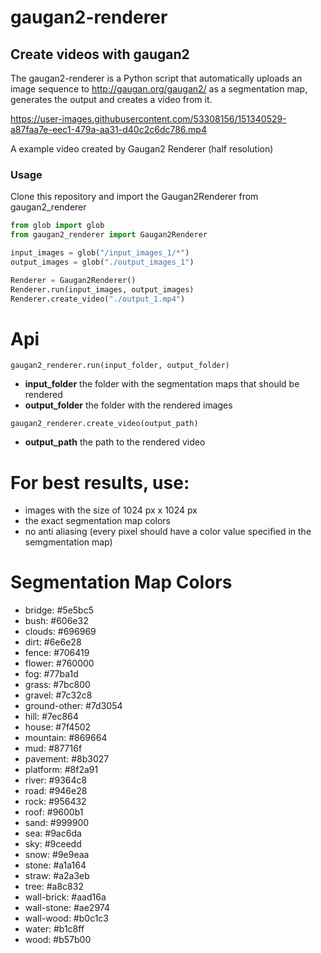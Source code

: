 # gaugan2-renderer
## Create videos with gaugan2
The gaugan2-renderer is a Python script that automatically uploads an image sequence to http://gaugan.org/gaugan2/ as a segmentation map, generates the output and creates a video from it.

https://user-images.githubusercontent.com/53308156/151340529-a87faa7e-eec1-479a-aa31-d40c2c6dc786.mp4

A example video created  by Gaugan2 Renderer (half resolution)

### Usage
Clone this repository and import the Gaugan2Renderer from gaugan2_renderer
```python
from glob import glob
from gaugan2_renderer import Gaugan2Renderer

input_images = glob("/input_images_1/*")
output_images = glob("./output_images_1")

Renderer = Gaugan2Renderer()
Renderer.run(input_images, output_images)
Renderer.create_video("./output_1.mp4")
```
# Api
```gaugan2_renderer.run(input_folder, output_folder)```
-  **input_folder** the folder with the segmentation maps that should be rendered
-  **output_folder** the folder with the rendered images

```gaugan2_renderer.create_video(output_path)```
- **output_path** the path to the rendered video
# For best results, use:
- images with the size of 1024 px x 1024 px
- the exact segmentation map colors 
- no anti aliasing (every pixel should have a color value specified in the semgmentation map)
# Segmentation Map Colors

-  bridge: #5e5bc5
-  bush: #606e32
-  clouds: #696969
-  dirt: #6e6e28
-  fence: #706419
-  flower: #760000
-  fog: #77ba1d
-  grass: #7bc800
-  gravel: #7c32c8
-  ground-other: #7d3054
-  hill: #7ec864
-  house: #7f4502
-  mountain: #869664
-  mud: #87716f
-  pavement: #8b3027
-  platform: #8f2a91
-  river: #9364c8
-  road: #946e28
-  rock: #956432
-  roof: #9600b1
-  sand: #999900
-  sea: #9ac6da
-  sky: #9ceedd
-  snow: #9e9eaa
-  stone: #a1a164
-  straw: #a2a3eb
-  tree: #a8c832
-  wall-brick: #aad16a
-  wall-stone: #ae2974
-  wall-wood: #b0c1c3
-  water: #b1c8ff
-  wood: #b57b00

